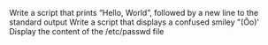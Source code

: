 Write a script that prints “Hello, World”, followed by a new line to the standard output
Write a script that displays a confused smiley "(Ôo)'
Display the content of the /etc/passwd file
